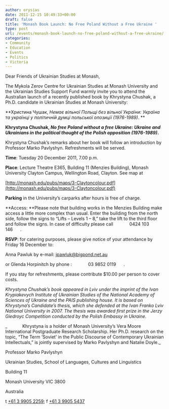 ```yaml
---
author: orysias
date: 2011-12-15 10:49:33+00:00
draft: false
title: 'Monash Book Launch: No Free Poland Without a Free Ukraine '
type: post
url: /events/monash-book-launch-no-free-poland-without-a-free-ukraine/
categories:
- Community
- Education
- Events
- Politics
- Victoria
---
```


Dear Friends of Ukrainian Studies at Monash,

The Mykola Zerov Centre for Ukrainian Studies at Monash University and the Ukrainian Studies Support Fund warmly invite you to attend the Australian launch of a recently published book by Khrystyna Chushak, a Ph.D. candidate in Ukrainian Studies at Monash University:

**Христина Чушак, _Немає вільної Польщі без вільної України: Україна та українці у політичній думці польської опозиції (1976-1989)_. **

**Khrystyna Chushak, _No free Poland without a free Ukraine: Ukraine and Ukrainians in the political thought of the Polish opposition (1_****_9_****_76-1989_****_)_****.**

Khrystyna Chushak’s remarks about her book will follow an introduction by Professor Marko Pavlyshyn. Refreshments will be served.

**Time**: Tuesday 20 December 2011, 7.00 p.m.

**Place**: Lecture Theatre E365, Building 11 (Menzies Building), Monash University Clayton Campus, Wellington Road, Clayton. See map at

[http://monash.edu/pubs/maps/3-Claytoncolour.pdf](http://monash.edu/pubs/maps/3-Claytoncolour.pdf)

**Parking** in the University’s carparks after hours is free of charge. 

**Access: **Please note that building works in the Menzies Building make access a little more complex than usual. Enter the building from the north side, follow the signs to “Lifts – Levels 1 – 8,” take the lift to the third floor and follow the signs. In case of difficulty please call             0424 103 146      .

**RSVP**: for catering purposes, please give notice of your attendance by Friday 16 December to:

Anna Pawluk by e-mail: [jpawluk@bigpond.net.au](mailto:jpawluk@bigpond.net.au)

or Glenda Horpinitch by phone :             03 9852 0119      . 

If you stay for refreshments, please contribute $10.00 per person to cover costs.

_Khrystyna Chushak’s book appeared in Lviv under the imprint of the Ivan Krypiakevych Institute of Ukrainian Studies of the National Academy of Sciences of Ukraine and the PAIS publishing house. It is based on Khrystyna’s Candidate’s thesis, which she defended at the Ivan Franko Lviv National University in 2007. The thesis was awarded first prize in the Jerzy Giedroyc Competition conducted by the Polish Embassy in Ukraine._

_            Khrystyna is a holder of Monash University’s Vera Moore International Postgraduate Research Scholarship. Her Ph.D. research on the topic, “The Term ‘Soviet’ in the Public Discourse of Contemporary Ukrainian Intellectuals,” is jointly supervised by Marko Pavlyshyn and Natalie Doyle._

Professor Marko Pavlyshyn


Ukrainian Studies, School of Languages, Cultures and Linguistics




Building 11




Monash University VIC 3800




Australia




t [+61 3 9905 2259](%2B61%203%209905%202259); f [+61 3 9905 5437](%2B61%203%209905%205437)
